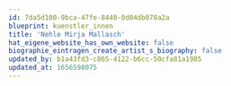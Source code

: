 ```yaml
---
id: 7da5d100-9bca-47fe-8440-0d04db078a2a
blueprint: kuenstler_innen
title: 'Nehle Mirja Mallasch'
hat_eigene_website_has_own_website: false
biographie_eintragen_create_artist_s_biography: false
updated_by: b1a43fd3-c865-4122-b6cc-50cfa81a1985
updated_at: 1656598075
---
```

